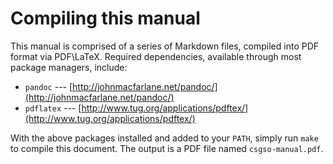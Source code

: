# Compiling this manual

This manual is comprised of a series of Markdown files, compiled into PDF
format via PDF\LaTeX.  Required dependencies, available through most package
managers, include:

* `pandoc` ---
  [http://johnmacfarlane.net/pandoc/](http://johnmacfarlane.net/pandoc/)
* `pdflatex` ---
  [http://www.tug.org/applications/pdftex/](http://www.tug.org/applications/pdftex/)

With the above packages installed and added to your `PATH`, simply run `make`
to compile this document.  The output is a PDF file named `csgso-manual.pdf`.

